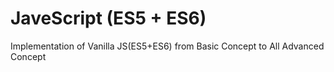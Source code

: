 # JaveScript (ES5 + ES6)
Implementation of Vanilla JS(ES5+ES6) from Basic Concept to All Advanced Concept 


